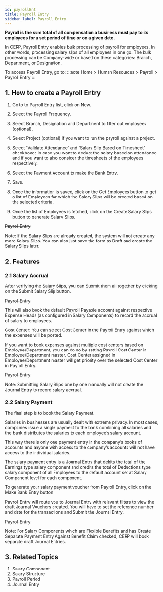 ```yaml
---
id: payrollEnt
title: Payroll Entry
sidebar_label: Payroll Entry
---
```


**Payroll is the sum total of all compensation a business must pay to its employees for a set period of time or on a given date.**

In CERP, Payroll Entry enables bulk processing of payroll for employees. In other words, processing salary slips of all employees in one go. The bulk processing can be Company-wide or based on these categories: Branch, Department, or Designation.

To access Payroll Entry, go to:
:::note
Home > Human Resources > Payroll > Payroll Entry
:::

## 1. How to create a Payroll Entry

1. Go to to Payroll Entry list, click on New.
1. Select the Payroll Frequency.
1. Select Branch, Designation and Department to filter out employees (optional).
1. Select Project (optional) if you want to run the payroll against a project.
1. Select 'Validate Attendance' and 'Salary Slip Based on Timesheet' checkboxes in case you want to deduct the salary based on attendance and if you want to also consider the timesheets of the employees respectively.
1. Select the Payment Account to make the Bank Entry.
1. Save.
1. Once the information is saved, click on the Get Employees button to get a list of Employees for which the Salary Slips will be created based on the selected criteria.

1. Once the list of Employees is fetched, click on the Create Salary Slips button to generate Salary Slips.

~~Payroll Entry~~

Note: If the Salary Slips are already created, the system will not create any more Salary Slips. You can also just save the form as Draft and create the Salary Slips later.

## 2. Features

### 2.1 Salary Accrual

After verifying the Salary Slips, you can Submit them all together by clicking on the Submit Salary Slip button.

~~Payroll Entry~~

This will also book the default Payroll Payable account against respective Expense Heads (as configured in Salary Components) to record the accrual of salary to employees.

Cost Center: You can select Cost Center in the Payroll Entry against which the expenses will be posted.

If you want to book expenses against multiple cost centers based on Employee/Department, you can do so by setting Payroll Cost Center in Employee/Department master. Cost Center assigned in Employee/Department master will get priority over the selected Cost Center in Payroll Entry.

~~Payroll Entry~~

Note: Submitting Salary Slips one by one manually will not create the Journal Entry to record salary accrual.

### 2.2 Salary Payment

The final step is to book the Salary Payment.

Salaries in businesses are usually dealt with extreme privacy. In most cases, companies issue a single payment to the bank combining all salaries and the bank distributes the salaries to each employee’s salary account.

This way there is only one payment entry in the company’s books of accounts and anyone with access to the company’s accounts will not have access to the individual salaries.

The salary payment entry is a Journal Entry that debits the total of the Earnings type salary component and credits the total of Deductions type salary component of all Employees to the default account set at Salary Component level for each component.

To generate your salary payment voucher from Payroll Entry, click on the Make Bank Entry button.

Payroll Entry will route you to Journal Entry with relevant filters to view the draft Journal Vouchers created. You will have to set the reference number and date for the transactions and Submit the Journal Entry.

~~Payroll Entry~~

Note: For Salary Components which are Flexible Benefits and has Create Separate Payment Entry Against Benefit Claim checked, CERP will book separate draft Journal Entries.

## 3. Related Topics

1. Salary Component
1. Salary Structure
1. Payroll Period
1. Journal Entry
